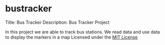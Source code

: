 # bustracker
Title: Bus Tracker
Description: Bus Tracker Project

In this project we are able  to track bus stations. We read data and use data to display the markers in a map
Licensed under the [MIT License](LICENSE) 